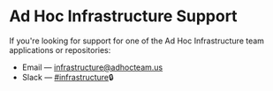 # Ad Hoc Infrastructure Support

If you're looking for support for one of the Ad Hoc Infrastructure team applications or repositories:

- Email &mdash; [infrastructure@adhocteam.us](mailto:infrastructure@adhocteam.us)
- Slack &mdash; [#infrastructure](https://adhoc.slack.com/app_redirect?channel=infrastructure):lock:
